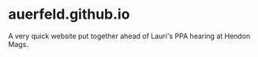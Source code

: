 # auerfeld.github.io

A very quick website put together ahead of Lauri's PPA hearing at Hendon Mags.
